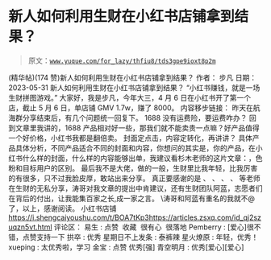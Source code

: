 # 新人如何利用生财在小红书店铺拿到结果？

> 原文：[`www.yuque.com/for_lazy/thfiu8/tds3gpe9ioxt8p2m`](https://www.yuque.com/for_lazy/thfiu8/tds3gpe9ioxt8p2m)

<ne-h2 id="83646a13" data-lake-id="83646a13"><ne-heading-ext><ne-heading-anchor></ne-heading-anchor><ne-heading-fold></ne-heading-fold></ne-heading-ext><ne-heading-content><ne-text id="u5e0c506c">(精华帖)(174 赞)新人如何利用生财在小红书店铺拿到结果？</ne-text></ne-heading-content></ne-h2> <ne-p id="uba538919" data-lake-id="uba538919"><ne-text id="ufae29644">作者： 步凡</ne-text></ne-p> <ne-p id="u8f89d198" data-lake-id="u8f89d198"><ne-text id="u7aba9d92">日期：2023-05-31</ne-text></ne-p> <ne-p id="u1c96e71d" data-lake-id="u1c96e71d"><ne-text id="ud8fe586f">新人如何利用生财在小红书店铺拿到结果？</ne-text></ne-p> <ne-p id="ub784814b" data-lake-id="ub784814b"><ne-text id="u90185954">“小红书赚钱，就是一场生财拼图游戏。”</ne-text></ne-p> <ne-p id="u19913978" data-lake-id="u19913978"><ne-text id="ub8476ec9">大家好，我是步凡，今年大三，4 月 6 日在小红书开了第一个店，截止 5 月 6 日，单店铺 GMV 1.7w，赚了 8000。</ne-text> <ne-text id="ub399e50b">内容移步链接：</ne-text></ne-p> <ne-p id="ue9da454d" data-lake-id="ue9da454d"><ne-text id="u42839e50">昨天在航海群分享结束后，有几个问题统一回复下。</ne-text></ne-p> <ne-p id="u8470a402" data-lake-id="u8470a402"><ne-text id="u4168c0a7">1688 没有运费险，要运费咋办？</ne-text></ne-p> <ne-p id="uc842cb66" data-lake-id="uc842cb66"><ne-text id="u105dbe3f">回到文章里我讲的，1688 产品相对好一些，那我们就不能卖贵一点嘛？好产品值得一个好价格，小红书我都是翻倍卖。</ne-text></ne-p> <ne-p id="u68cb5e81" data-lake-id="u68cb5e81"><ne-text id="uc43ae398">封面定点击，内容定转化，再讲讲？</ne-text></ne-p> <ne-p id="uec340953" data-lake-id="uec340953"><ne-text id="u6372f41e">具体产品具体分析，不同产品适合不同的封面和内容，你想问的其实是，你的产品，在小红书什么样的封面，什么样的内容能够出单，我建议看杉木老师的这片文章：，色粉和目标用户的区别。</ne-text></ne-p> <ne-p id="u7a194e11" data-lake-id="u7a194e11"><ne-text id="ua85d444d">最后我不是大佬，做的一般，生财里比我年轻，比我厉害的有很多，只不过我脸皮厚，敢站出来分享。</ne-text></ne-p> <ne-p id="u824a0ce9" data-lake-id="u824a0ce9"><ne-text id="u39e27a4b">真正要感谢的是 、 、 、 、 等老师在生财的无私分享，涛哥对我文章的提出中肯建议，还有生财团队阿蓝，志愿者们在背后的付出，让我能集百家之长,成一家之言。</ne-text></ne-p> <ne-p id="u44225ed6" data-lake-id="u44225ed6"><ne-text id="uf6b5e483">\涛哥和阿蓝有重名的我就不@了，以上，感谢阅读。</ne-text> <ne-text id="u88abf714">小红书店铺</ne-text> [<ne-text id="u4cbcd1a4">https://i.shengcaiyoushu.com/t/BOA7tKp3</ne-text>](https://i.shengcaiyoushu.com/t/BOA7tKp3)[<ne-text id="ue2d020af">https://articles.zsxq.com/id_qj2szuqzn5vt.html</ne-text>](https://articles.zsxq.com/id_qj2szuqzn5vt.html)</ne-p> <ne-hole id="ud6f2ba3d" data-lake-id="ud6f2ba3d"><ne-card data-card-name="hr" data-card-type="block" id="aPBOS" data-event-boundary="card"><ne-p id="u9858fb26" data-lake-id="u9858fb26"><ne-text id="ue14d0bb0">评论区：</ne-text></ne-p> <ne-p id="uaa3e54f3" data-lake-id="uaa3e54f3"><ne-text id="ue1bc1db2">易生 : 点赞  收藏  很有心  很落地</ne-text> <ne-text id="uf89a69bd">Pemberry : [爱心]很不错，点赞支持一下</ne-text> <ne-text id="u53768046">拱卒 : 优秀</ne-text> <ne-text id="u4ec40fd3">星期日不上发条 : 泰裤辣</ne-text> <ne-text id="uaea93b33">星火燎原 : 年轻，优秀！</ne-text> <ne-text id="udc57af51">xueping : 太优秀啦，学习</ne-text> <ne-text id="u77273865">金宝 : 点赞 优秀[强]</ne-text> <ne-text id="ub1fd4d92">青空明月 : 优秀[爱心][爱心]</ne-text></ne-p></ne-card></ne-hole>